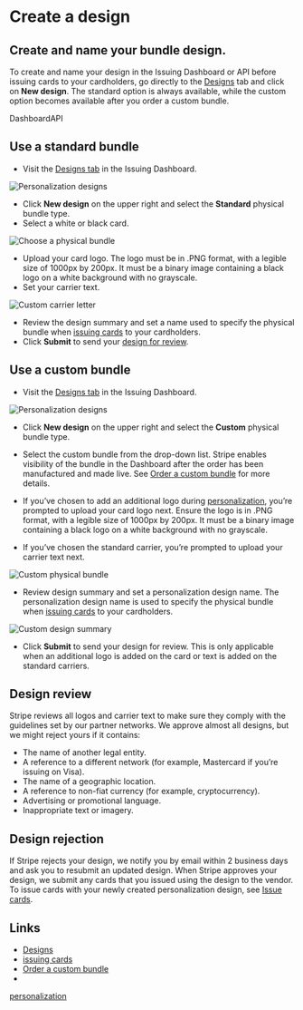 # Create a design

## Create and name your bundle design.

To create and name your design in the Issuing Dashboard or API before issuing
cards to your cardholders, go directly to the
[Designs](https://dashboard.stripe.com/test/issuing/personalization-designs) tab
and click on **New design**. The standard option is always available, while the
custom option becomes available after you order a custom bundle.

DashboardAPI
## Use a standard bundle

- Visit the [Designs
tab](https://dashboard.stripe.com/test/issuing/personalization-designs) in the
Issuing Dashboard.

![Personalization
designs](https://b.stripecdn.com/docs-statics-srv/assets/card-issuing-designs-tab.8005cf6843cfad8a17067f2cb7eef4e3.png)
- Click **New design** on the upper right and select the **Standard** physical
bundle type.
- Select a white or black card.

![Choose a physical
bundle](https://b.stripecdn.com/docs-statics-srv/assets/choose-physical-bundle.b72ce7b9da304477e2c8ef84993a5599.png)
- Upload your card logo. The logo must be in .PNG format, with a legible size of
1000px by 200px. It must be a binary image containing a black logo on a white
background with no grayscale.
- Set your carrier text.

![Custom carrier
letter](https://b.stripecdn.com/docs-statics-srv/assets/customize-carrier-letter.de2468a680e90b169109fd1c95e1db8d.png)
- Review the design summary and set a name used to specify the physical bundle
when [issuing cards](https://docs.stripe.com/issuing/cards/physical/issue-cards)
to your cardholders.
- Click **Submit** to send your [design for
review](https://docs.stripe.com/issuing/cards/physical/create-design#design-review).

## Use a custom bundle

- Visit the [Designs
tab](https://dashboard.stripe.com/test/issuing/personalization-designs) in the
Issuing Dashboard.

![Personalization
designs](https://b.stripecdn.com/docs-statics-srv/assets/card-issuing-designs-tab.8005cf6843cfad8a17067f2cb7eef4e3.png)
- Click **New design** on the upper right and select the **Custom** physical
bundle type.
- Select the custom bundle from the drop-down list. Stripe enables visibility of
the bundle in the Dashboard after the order has been manufactured and made live.
See [Order a custom
bundle](https://docs.stripe.com/issuing/cards/physical/order-custom-bundle) for
more details.

- If you’ve chosen to add an additional logo during
[personalization](https://docs.stripe.com/issuing/cards/choose-bundle#manufacturing-personalization),
you’re prompted to upload your card logo next. Ensure the logo is in .PNG
format, with a legible size of 1000px by 200px. It must be a binary image
containing a black logo on a white background with no grayscale.
- If you’ve chosen the standard carrier, you’re prompted to upload your carrier
text next.

![Custom physical
bundle](https://b.stripecdn.com/docs-statics-srv/assets/custom-physical-bundle.a5d0bb3b3206c19d3aba48e3d18f859f.png)
- Review design summary and set a personalization design name. The
personalization design name is used to specify the physical bundle when [issuing
cards](https://docs.stripe.com/issuing/cards/physical/issue-cards) to your
cardholders.

![Custom design
summary](https://b.stripecdn.com/docs-statics-srv/assets/custom-design-summary.feda6552ffa73fc575d217cf45b03008.png)
- Click **Submit** to send your design for review. This is only applicable when
an additional logo is added on the card or text is added on the standard
carriers.

## Design review

Stripe reviews all logos and carrier text to make sure they comply with the
guidelines set by our partner networks. We approve almost all designs, but we
might reject yours if it contains:

- The name of another legal entity.
- A reference to a different network (for example, Mastercard if you’re issuing
on Visa).
- The name of a geographic location.
- A reference to non-fiat currency (for example, cryptocurrency).
- Advertising or promotional language.
- Inappropriate text or imagery.

## Design rejection

If Stripe rejects your design, we notify you by email within 2 business days and
ask you to resubmit an updated design. When Stripe approves your design, we
submit any cards that you issued using the design to the vendor. To issue cards
with your newly created personalization design, see [Issue
cards](https://docs.stripe.com/issuing/cards/physical/issue-cards).

## Links

- [Designs](https://dashboard.stripe.com/test/issuing/personalization-designs)
- [issuing cards](https://docs.stripe.com/issuing/cards/physical/issue-cards)
- [Order a custom
bundle](https://docs.stripe.com/issuing/cards/physical/order-custom-bundle)
-
[personalization](https://docs.stripe.com/issuing/cards/choose-bundle#manufacturing-personalization)